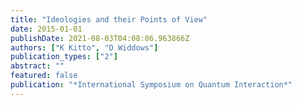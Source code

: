 ```yaml
---
title: "Ideologies and their Points of View"
date: 2015-01-01
publishDate: 2021-08-03T04:08:06.963866Z
authors: ["K Kitto", "D Widdows"]
publication_types: ["2"]
abstract: ""
featured: false
publication: "*International Symposium on Quantum Interaction*"
---
```


